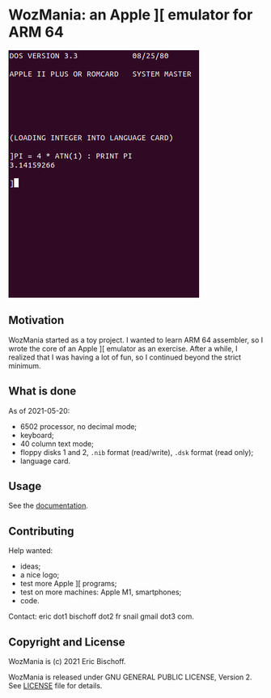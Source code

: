 # WozMania: an Apple ]\[ emulator for ARM 64

![DOS and Basic in wozmania](/docs/wozmania-basic.png)

## Motivation

WozMania started as a toy project. I wanted to learn ARM 64 assembler,
so I wrote the core of an Apple ]\[ emulator as an exercise. After a while,
I realized that I was having a lot of fun, so I continued beyond
the strict minimum.


## What is done

As of 2021-05-20:

* 6502 processor, no decimal mode;
* keyboard;
* 40 column text mode;
* floppy disks 1 and 2, `.nib` format (read/write), `.dsk` format (read only);
* language card.


## Usage

See the [documentation](/docs/usage.md).


## Contributing

Help wanted:

* ideas;
* a nice logo;
* test more Apple ]\[ programs;
* test on more machines: Apple M1, smartphones;
* code.

Contact: eric dot1 bischoff dot2 fr snail gmail dot3 com.


## Copyright and License

WozMania is (c) 2021 Eric Bischoff.

WozMania is released under GNU GENERAL PUBLIC LICENSE, Version 2.
See [LICENSE](LICENSE) file for details.
